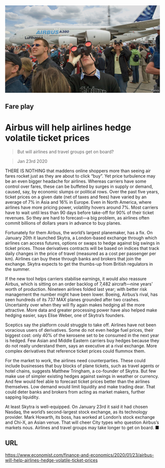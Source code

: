 ![](./images/20200125_FNP001_0.jpg)

## Fare play

# Airbus will help airlines hedge volatile ticket prices

> But will airlines and travel groups get on board?

> Jan 23rd 2020

THERE IS NOTHING that maddens online shoppers more than seeing air fares rocket just as they are about to click “buy”. Yet price turbulence may be an even bigger headache for airlines. Whereas carriers have some control over fares, these can be buffeted by surges in supply or demand, caused, say, by economic slumps or political rows. Over the past five years, ticket prices on a given date (net of taxes and fees) have varied by an average of 7% in Asia and 16% in Europe. Even in North America, where airlines have more pricing power, volatility hovers around 7%. Most carriers have to wait until less than 90 days before take-off for 90% of their ticket revenues. So they are hard to forecast—a big problem, as airlines often commit billions of dollars years in advance to buy planes.

Fortunately for them Airbus, the world’s largest planemaker, has a fix. On January 20th it launched Skytra, a London-based exchange through which airlines can access futures, options or swaps to hedge against big swings in ticket prices. Those derivatives contracts will be based on indices that track daily changes in the price of travel (measured as a cost per passenger per km). Airlines can buy these through banks and brokers that join the exchange. Skytra expects to get the thumbs-up from British regulators in the summer.

If the new tool helps carriers stabilise earnings, it would also reassure Airbus, which is sitting on an order backlog of 7,482 aircraft—nine years’ worth of production. Nineteen airlines folded last year; with better risk management the number might have been lower. Boeing, Airbus’s rival, has seen hundreds of its 737 MAX planes grounded after two crashes. Uncertainty over when they will fly again makes hedging all the more attractive. More data and greater processing power have also helped make hedging easier, says Elise Weber, one of Skytra’s founders.

Sceptics say the platform could struggle to take off. Airlines have not been voracious users of derivatives. Some do not even hedge fuel prices, their biggest cost: only 40% of the kerosene set to be consumed in the next year is hedged. Few Asian and Middle Eastern carriers buy hedges because they do not really understand them, says an executive at a rival exchange. More complex derivatives that reference ticket prices could flummox them.

For the market to work, the airlines need counterparties. These could include businesses that buy blocks of plane tickets, such as travel agents or hotel chains, suggests Matthew Tringham, a co-founder of Skytra. But few make use of simpler existing hedges against swings in weather or currency. And few would feel able to forecast ticket prices better than the airlines themselves. Low demand would limit liquidity and make trading dear. That could deter banks and brokers from acting as market makers, further sapping liquidity.

At least Skytra is well-equipped. On January 23rd it said it had chosen Nasdaq, the world’s second-largest stock exchange, as its technology provider. Mark Howarth, its boss, has worked at London’s stock exchange and Chi-X, an Asian venue. That will cheer City types who question Airbus’s markets nous. Airlines and travel groups may take longer to get on board. ■

## URL

https://www.economist.com/finance-and-economics/2020/01/23/airbus-will-help-airlines-hedge-volatile-ticket-prices
